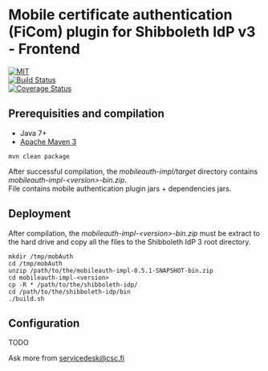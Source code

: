 # Mobile certificate authentication (FiCom) plugin for Shibboleth IdP v3 - Frontend
[![MIT](https://img.shields.io/npm/l/express.svg?style=flat-square)](https://opensource.org/licenses/MIT)   
[![Build Status](https://travis-ci.org/CSC-IT-Center-for-Science/shibboleth-idp-mobile-auth.svg?branch=master)](https://travis-ci.org/CSC-IT-Center-for-Science/shibboleth-idp-mobile-auth)   
[![Coverage Status](https://coveralls.io/repos/github/CSC-IT-Center-for-Science/shibboleth-idp-mobile-auth/badge.svg?branch=master)](https://coveralls.io/github/CSC-IT-Center-for-Science/shibboleth-idp-mobile-auth?branch=master)

## Prerequisities and compilation

- Java 7+
- [Apache Maven 3](https://maven.apache.org/)

```
mvn clean package
```

After successful compilation, the _mobileauth-impl/target_ directory contains _mobileauth-impl-\<version>\-bin.zip_.   
File contains mobile authentication plugin jars + dependencies jars.

## Deployment

After compilation, the _mobileauth-impl-\<version>\-bin.zip_ must be extract to the hard drive and copy all the files to the Shibboleth IdP 3 root directory.

```
mkdir /tmp/mobAuth
cd /tmp/mobAuth
unzip /path/to/the/mobileauth-impl-0.5.1-SNAPSHOT-bin.zip
cd mobileauth-impl-<version>
cp -R * /path/to/the/shibboleth-idp/
cd /path/to/the/shibboleth-idp/bin
./build.sh
```

## Configuration
TODO

Ask more from servicedesk@csc.fi
